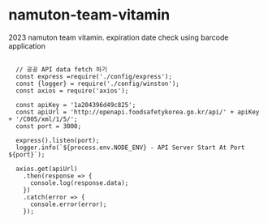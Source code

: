 # namuton-team-vitamin

2023 namuton team vitamin. expiration date check using barcode application



```

  // 공공 API data fetch 하기
  const express =require('./config/express');
  const {logger} = require('./config/winston');
  const axios = require('axios');
  
  const apiKey = '1a204396d49c825';
  const apiUrl = 'http://openapi.foodsafetykorea.go.kr/api/' + apiKey + '/C005/xml/1/5/';
  const port = 3000;
  
  express().listen(port); 
  logger.info(`${process.env.NODE_ENV} - API Server Start At Port ${port}`);
  
  axios.get(apiUrl)
    .then(response => {
      console.log(response.data);
    })
    .catch(error => {
      console.error(error);
    });

```
  
